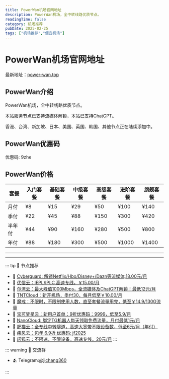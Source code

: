 ```yaml
---
title: PowerWan机场官网地址
description: PowerWan机场，全中转线路优质节点。
readingTime: false
category: 机场推荐
pubDate: 2025-02-25
tags: ["机场推荐","便宜机场"]
---
```


# PowerWan机场官网地址

最新地址：[power-wan.top](https://a.suola.link/youxinyun)

## PowerWan介绍

PowerWan机场，全中转线路优质节点。

本站服务节点已支持流媒体解锁，本站已支持ChatGPT。

香港、台湾、新加坡、日本、美国、英国、韩国、其他节点正在陆续添加中。

## PowerWan优惠码

优惠码: 9zhe

## PowerWan价格

|套餐|入门套餐|基础套餐|中级套餐|高级套餐|进阶套餐|旗舰套餐|
|----|----|----|----|----|----|----|
|月付|¥8|¥15|¥29|¥50|¥100|¥140|
|季付|¥22|¥45|¥88|¥150|¥300|¥420|
|半年付|¥44|¥90|¥160|¥280|¥500|¥800|
|年付|¥88|¥180|¥300|¥500|¥1000|¥1400|


---------
---------

::: tip 🎉 节点推荐
- 🚀 [Cyberguard: 解锁Netflix/Hbo/Disney+/Dazn等流媒体,18.00元/月](https://www.cyberguard.best/#/register?code=XsreC0T5)<br>
- 🚀 [优信云：IEPL/IPLC 高速专线，￥15.00/月](https://www.优信云.com/#/register?code=JRtE5uIV)<br>
- 🚀 [尔湾云：最大峰值1000Mbps，全流媒体及ChatGPT解锁！最低12元/月](https://erwan6.net/auth/register?code=BoObCd)<br>
- 🚀 [TNTCloud：新开机场，季付30，每月低至￥10.00/月](https://haibing822.tntvipaff.cc/#/register?code=GtjJVgml)<br>
- 🚀 [魔戒：不限时，不限制使用人数，直至套餐流量用完，低至￥14.9/130G流量](https://mojie.app/#/register?code=sSdtPtLo)<br>
- 🚀 [宝可梦星云：新用户首单：9折优惠码：9999，低至5.9/月 ](https://a.suola.link/pokemon)<br>
- 🚀 [NanoCloud: 绑定TG机器人每天领取免费流量，月付最低1元/月](https://edu.uodoo.bid/auth/register?code=JMiOQDHf)<br>
- 🚀 [肥猫云：全专线中转隧道，高速大宽带不限设备数，低至6元/月（年付）](https://fchb1188.fcvipaff.cc/register?aff=X1vZd2wf)<br>
- 🚀 [疾风云：包年 6.9折 优惠码: jf2025](https://homes.tr25.cn?code=ReCm)<br>
- 🚀 [闪狐云：不限速，不限设备。高速专线。20元/月](https://inv02.ffaff.cc/register?aff=WQApz2pv)
:::

::: warning  💬 交流群

- 🫂 Telegram:[@jichang360](https://t.me/jichang360)

:::
